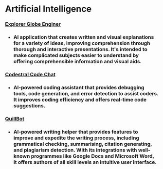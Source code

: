 # Artificial Intelligence

<h3>
  <a href="https://explorer.globe.engineer/">
    Explorer Globe Enginer
  </a>
<h3>
<ul>
  <li>
    AI application that creates written and visual explanations for a variety of ideas, improving comprehension through thorough and interactive presentations. It's intended to make complicated subjects easier to understand by offering comprehensible information and visual aids.
  </li>
</ul>

<h3>
  <a href="https://chat.mistral.ai/chat">
    Codestral Code Chat
  </a>
<h3>
<ul>
  <li>
     AI-powered coding assistant that provides debugging tools, code generation, and error detection to assist coders. It improves coding efficiency and offers real-time code suggestions.
  </li>
</ul>

<h3>
  <a href="https://quillbot.com/">
    QuillBot
  </a>
<h3>
<ul>
  <li>
    AI-powered writing helper that provides features to improve and expedite the writing process, including grammatical checking, summarising, citation generating, and plagiarism detection. With its integrations with well-known programmes like Google Docs and Microsoft Word, it offers authors of all skill levels an intuitive user interface.
  </li>
</ul>
